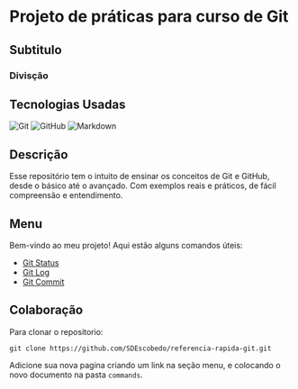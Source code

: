 # Projeto de práticas para curso de Git
## Subtitulo
### Divisção

## Tecnologias Usadas

![Git](https://img.shields.io/badge/git-%23F05033.svg?style=for-the-badge&logo=git&logoColor=white)
![GitHub](https://img.shields.io/badge/github-%23E5E5E5.svg?style=for-the-badge&logo=github&logoColor=black)
![Markdown](https://img.shields.io/badge/markdown-%238D6748.svg?style=for-the-badge&logo=markdown&logoColor=white)


## Descrição

Esse repositório tem o intuito de ensinar os conceitos de Git e GitHub, desde o básico até o avançado. Com exemplos reais e práticos, de fácil compreensão e entendimento.

## Menu

Bem-vindo ao meu projeto! Aqui estão alguns comandos úteis:

- [Git Status](commands/gitstatus.md)
- [Git Log](commands/gitlog.md)
- [Git Commit](commands/gitcommit.md)

## Colaboração

Para clonar o repositorio:

```
git clone https://github.com/SDEscobedo/referencia-rapida-git.git
```
Adicione sua nova pagina criando um link na seção menu, e colocando o novo documento na pasta `commands`.
